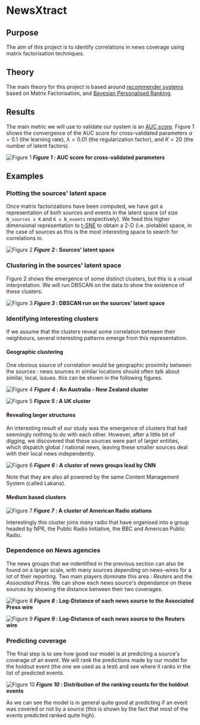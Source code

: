 # NewsXtract

## Purpose

The aim of this project is to identify correlations in news coverage using matrix factorisation techniques.

## Theory

The main theory for this project is based around [recommender systems](https://datajobs.com/data-science-repo/Recommender-Systems-%5BNetflix%5D.pdf) based on Matrix Factorisation, and [Bayesian Personalised Ranking](https://arxiv.org/abs/1205.2618).

## Results

The main metric we will use to validate our system is an [AUC score](https://stats.stackexchange.com/questions/132777/what-does-auc-stand-for-and-what-is-it). Figure 1 shows the convergence of the AUC score for cross-validated parameters $\alpha = 0.1$ (the learning rate), $\lambda = 0.01$ (the regularization factor), and $K=20$ (the number of latent factors).

![Figure 1](https://github.com/JRappaz/NewsXtract/blob/gdelt/BPR-example/img/auc.png)
__*Figure 1* : AUC score for cross-validated parameters__

## Examples
### Plotting the sources' latent space

Once matrix factorizations have been computed, we have got a representation of both sources and events in the latent space (of size `N_sources x K` and `K x N_events` respectively). We feed this higher dimensional representation to [t-SNE](https://lvdmaaten.github.io/tsne/) to obtain a 2-D (i.e. plotable) space, in the case of sources as this is the most interesting space to search for correlations in.

![Figure 2](https://github.com/JRappaz/NewsXtract/blob/gdelt/BPR-example/img/top20clusters.png)
__*Figure 2* : Sources' latent space__



### Clustering in the sources' latent space

Figure 2 shows the emergence of some distinct clusters, but this is a visual interpretation. We will run DBSCAN on the data to show the existence of these clusters.

![Figure 3](https://github.com/JRappaz/NewsXtract/blob/gdelt/BPR-example/img/dbscan.png)
__*Figure 3* : DBSCAN run on the sources' latent space__

### Identifying interesting clusters

If we assume that the clusters reveal some correlation between their neighbours, several interesting patterns emerge from this representation.

#### Geographic clustering

One obvious source of correlation would be geographic proximity between the sources : news sources in similar locations should often talk about similar, local, issues. this can be shown in the following figures.

![Figure 4](https://github.com/JRappaz/NewsXtract/blob/gdelt/BPR-example/img/tsne-zoom2.png)
__*Figure 4* : An Australia - New Zealand cluster__

![Figure 5](https://github.com/JRappaz/NewsXtract/blob/gdelt/BPR-example/img/tsne-zoom3.png)
__*Figure 5* : A UK cluster__

#### Revealing larger structures

An interesting result of our study was the emergence of clusters that had seemingly nothing to do with each other. However, after a little bit of digging, we discovered that these sources were part of larger entities, which dispatch global / national news, leaving these smaller sources deal with their local news independently. 


![Figure 6](https://github.com/JRappaz/NewsXtract/blob/gdelt/BPR-example/img/tsne-zoom6.png)
__*Figure 6* : A cluster of news groups lead by CNN__

Note that they are also all powered by the same Content Management System (called Lakana).

#### Medium based clusters

![Figure 7](https://github.com/JRappaz/NewsXtract/blob/gdelt/BPR-example/img/tsne-zoom1.png)
__*Figure 7* : A cluster of American Radio stations__

Interestingly this cluster joins many radio that have organised into a group headed by NPR, the Public Radio Initiative, the BBC and American Public Radio.

### Dependence on News agencies

The news groups that we indentified in the previous section can also be found on a larger scale, with many sources depending on news-wires for a lot of their reporting. Two main players dominate this area : *Reuters* and the *Associated Press*. We can show each news source's dependance on these sources by showing the distance between their two coverages.

![Figure 8](https://github.com/JRappaz/NewsXtract/blob/gdelt/BPR-example/img/ap_dist.png)
__*Figure 8* : Log-Distance of each news source to the Associated Press wire__

![Figure 9](https://github.com/JRappaz/NewsXtract/blob/gdelt/BPR-example/img/reuters_dist.png)
__*Figure 9* : Log-Distance of each news source to the Reuters wire__


### Predicting coverage

The final step is to see how good our model is at predicting a source's coverage of an event. We will rank the predictions made by our model for the holdout event (the one we used as a test) and see where it ranks in the list of predicted events. 

![Figure 10](https://github.com/JRappaz/NewsXtract/blob/gdelt/BPR-example/img/hist_ranking.png)
__*Figure 10* : Distribution of the ranking counts for the holdout events__

As we can see the model is in general quite good at predicting if an event was covered or not by a source (this is shown by the fact that most of the events predicted ranked quite high).
